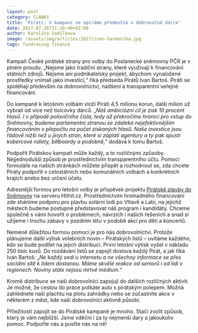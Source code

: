 ```yaml
---
layout: post
category: CLANKY
title: 'Piráti: V kampani se opíráme především o dobrovolné dárce'
date: 2017-07-26T11:10:40+02:00
author: Karolína Sadílkova
image: /assets/img/articles/2017/ivan-harmonika.jpg
tags: fundrasing finance
---
```

Kampaň České pirátské strany pro volby do Poslanecké sněmovny PČR je v plném proudu. „Nejsme jako tradiční strany, které využívají k financování státních zdrojů. Nejsme ani podnikatelský projekt, abychom vynaložené prostředky vnímali jako investici,“ říká předseda Pirátů Ivan Bartoš. Piráti se spoléhají především na dobrovolnictví, nadšení a transparentní veřejné financování.

Do kampaně k letošním volbám vloží Piráti 4,5 milionu korun, další milion už vybrali od více než tisícovky dárců. „*Náš ambiciózní cíl je zisk 10 procent hlasů. I v případě polovičního čísla, tedy až překročíme hranici pro vstup do Sněmovny, budeme parlamentní stranou se zdaleka nejefektivnějším financováním v přepočtu na počet získaných hlasů. Naše investice jsou řádově nižší než u jiných stran, které si zaplatí agentury a ty pak spustí kobercové nálety, billboardy a podobně,*“ dodává k tomu Bartoš.

Podpořit Pirátskou kampaň může každý, a to rozličnými způsoby. Nejjednodušší způsob je prostřednictvím transparentního účtu. Pomocí formuláře na našich stránkách můžete přispět a rozhodnout se, zda chcete Piráty podpořit v celostátních nebo komunálních volbách a konkrétních krajích anebo bez určení účelu.

Adresnější formou pro letošní volby je příspěvek projektu [Pirátské plavby do Sněmovny](https://www.hithit.com/cs/project/3805/piratska-plavba-do-snemovny) na serveru Hithit.cz. Prostřednictvím hromadného financování zde sháníme podporu pro plavbu solární lodi po Vltavě a Labi, na jejichž městech budeme postupně představovat náš program i kandidáty. Chceme společně s vámi hovořit o problémech, návrzích i našich řešeních a snad si užijeme i trochu zábavy v pozdním létu v podobě akcí pro děti a koncertů.


Neméně důležitou formou pomoci je pro nás dobrovolnictví. Protože plánujeme další výtisk volebních novin – Pirátských listů – uvítáme každého, kdo se bude podílet na jejich distribuci. První letošní výtisk vyšel v nákladu 250 tisíc kusů. Do rozdávání listů se zapojil doslova každý Pirát, a jak říká Ivan Bartoš: „*Ne každý sedí u internetu a ne všechny informace se přes sociální sítě k lidem dostanou. Máme skvělé reakce od seniorů i od lidí v regionech. Noviny stále nejsou mrtvé médium.*“

Kromě distribuce se naši dobrovolníci zapojují do dalších rozličných aktivit. Je možné, že cestou do práce potkáte auto s pirátským polepem. Možná zahlédnete naši plachtu na plotu zahrádky nebo se zúčastníte akce v některém z měst, kde naši dobrovolníci aktivně působí.

Příležitostí zapojit se do Pirátské kampaně je mnoho. Stačí zvolit způsob, který je vám nejbližší. Jsme vděční i za ty nejmenší dary a jakoukoliv pomoc. Podpořte nás a pusťte nás na ně!
